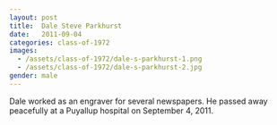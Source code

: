 ```yaml
---
layout: post
title:  Dale Steve Parkhurst
date:   2011-09-04
categories: class-of-1972
images:
  - /assets/class-of-1972/dale-s-parkhurst-1.png
  - /assets/class-of-1972/dale-s-parkhurst-2.jpg
gender: male
---
```

Dale worked as an engraver for several newspapers.  He passed away peacefully at a Puyallup hospital on September 4, 2011.
